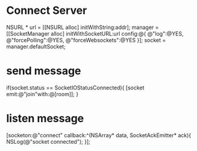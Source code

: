 # Connect Server
NSURL * url = [[NSURL alloc] initWithString:addr];
manager = [[SocketManager alloc]
		initWithSocketURL:url
				config:@{
					@"log":@YES,
					@"forcePolling":@YES,
					@"forceWebsockets":@YES
					}];
socket = manager.defaultSocket;

# send message
if(socket.status == SocketIOStatusConnected){
	[socket emit:@"join"with:@[room]];
}

# listen message
[socketon:@"connect"
	callback:^(NSArray* data, SocketAckEmitter* ack){
		NSLog(@"socket connected");
}];
